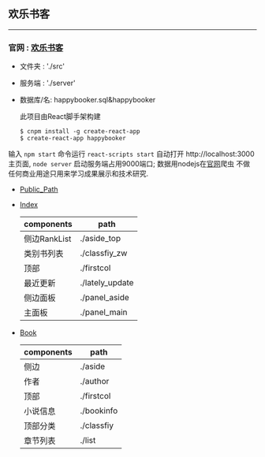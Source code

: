 ## 欢乐书客 
---
### 官网 : [欢乐书客](https://www.hbooker.com/)

* 文件夹 : './src'
* 服务端 : './server'
* 数据库/名: happybooker.sql&happybooker

    此项目由React脚手架构建

    ```
    $ cnpm install -g create-react-app
    $ create-react-app happybooker
    ```

输入 `npm start` 命令运行 `react-scripts start`  自动打开 http://localhost:3000 主页面, `node server` 启动服务端占用9000端口;
数据用nodejs在[官网](https://www.hbooker.com)爬虫 不做任何商业用途只用来学习成果展示和技术研究.

- [Public_Path](https://github.com/CSOneSevenZeroOne/happybooker/tree/master/public)

- [Index](https://github.com/CSOneSevenZeroOne/happybooker/tree/master/src/components/index)

    |components|path|
    |-|-|
    |侧边RankList|./aside_top|
    |类别书列表|./classfiy_zw|
    |顶部|./firstcol|
    |最近更新|./lately_update|
    |侧边面板|./panel_aside|
    |主面板|./panel_main|

- [Book](https://github.com/CSOneSevenZeroOne/happybooker/tree/master/src/components/book)

    |components|path|
    |-|-|
    |侧边|./aside|
    |作者|./author|
    |顶部|./firstcol|
    |小说信息|./bookinfo|
    |顶部分类|./classfiy|
    |章节列表|./list|

